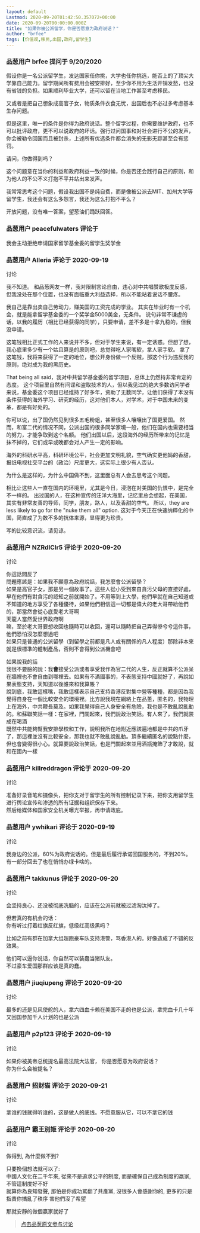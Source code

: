 ```yaml
---
layout: default
Lastmod: 2020-09-20T01:42:50.357072+00:00
date: 2020-09-20T00:00:00.000Z
title: "如果你被公派留学，你是否愿意为政府说话？"
author: "brfee"
tags: [价值观,移民,出国,政府,留学生]
---
```



### 品葱用户 **brfee** 提问于 9/20/2020
    
假设你是一名公派留学生，发达国家任你挑，大学也任你挑选，能否上的了顶尖大学靠自己能力。留学期间所有费用会被安排好，至少你不用为生活开销发愁，也没有省钱的负担。如果顺利毕业大学，还可以留在当地工作甚至考虑移民。  
  
又或者是把自己想象成高官子女，物质条件衣食无忧，出国后也不必过多考虑基本生存问题。   
  
但是这里，唯一的条件是你得为政府说话。整个留学过程，你需要维护政府，也不可以批评政府，更不可以说政府的坏话。强行过问国事和对社会进行不公的发声，你会被勒令回国而且被封杀，上述所有优选条件都会消失的无影无踪甚至会有惩罚。  
  
请问，你做得到吗？  
  
这个问题意在当你的利益和政府利益一致的时候，你是否还会践行自己的原则，和为他人的不公不义打抱不平并站出来发声。  
  
我常常思考这个问题，假设我出国不是纯自费，而是像被公派去MIT、加州大学等留学生，我还会有这么多怨言，我还为这么打抱不平么？  
  
开放问题，没有唯一答案，望葱油们踊跃回答。
    
                

### 品葱用户 **peacefulwaters** 评论于 
        
我会主动拒绝申请国家留学基金委的留学生奖学金
        
                

### 品葱用户 **Alleria** 评论于 2020-09-19
讨论

        
我不知道。 和品葱网友一样，我对限制言论自由，违心对中共唱赞歌极度反感，但我没处在那个位置，也没有面临重大利益选择，所以不能站着说话不腰疼。  
  
我自己是靠出卖自己劳动力，赚美国的工资完成的学业。 其实在毕业时有一个机会，就是能拿留学基金委的一个奖学金5000美金，无条件。 说句非常不谦虚的话，以我的履历（相比已经获得的同学），只要申请，差不多是十拿九稳的，但我没申请。  
  
这笔钱相比正式工作的人来说并不多，但对于学生来说，有一定诱惑。但想了想，我心底里多少有一个姑且算是的原则吧，总觉得吃人家嘴软，拿人家手软。 拿了这笔钱，我将来获得了一定的地位，想公开身份做一个反贼，那这个行为违反我的原则，绝对成为我的黑历史。  
  
That being all said，我对中共留学基金委的留学项目，总体上仍然持非常肯定的态度。 这个项目里自然有间谍和盗取技术的人，但以我见过的绝大多数访问学者来说，基金委这个项目已经维持了好多年，资助了无数同学，让他们获得了本没有条件获得的海外学习、研究的经历，这对他们本人，对学术，对于中国未来的变革，都是有好处的。  
  
你可以说，出了国仍然见到很多五毛粉蛆，甚至很多人嚷嚷出了国更爱国。 然而，和富二代的情况不同，公派出国的很多同学家境一般，他们在国内也需要相当的努力，才能争取到这个名额。 他们出国以后，这段海外的经历所带来的记忆是抹不掉的，它们或早或晚都会对人产生一定的影响。  
  
海外的科研水平高，科研环境公平，社会更加文明礼貌，空气确实更他妈的香甜，报纸电视社交平台的（政治）尺度更大，这实际上很少有人否认。  
  
为什么是这样的，为什么中国做不到，这里面总有人会去思考这个问题。  
  
相比让这些人一直在国内的环境里，尤其是今日，浸泡在对美国的仇恨中，是完全不一样的。 出过国的人，在这种宣传的汪洋大海里，记忆里总会想起，在美国，其实有非常友善的导师，同学，朋友，路人，以及香甜的空气。 所以，they are less likely to go for the "nuke them all" option. 这对于今天正在快速纳粹化的中国，简直成了为数不多的抗体来源，显得更为珍贵。  
  
写的比较意识流，请见谅。
        
                

### 品葱用户 **NZRdlClr5** 评论于 2020-09-20
讨论

        
你這話問反了  
問題應該是：如果我不願意為政府說話，我怎麼會公派留學？  
如果是高官子女，那是另一個故事了。這些人從小受到來自貪污父母的直接好處，早在他們有對貪污的認知之前就開始了。不用等到上大學，他們早就在自己知道或不知道的地方享受了各種優待，如果他們相信這一切都是偉大的老大哥帶給他們的，那當然會從心底愛老大哥啊  
天龍人當然愛世界政府啊  
嘛，至於老大哥要想收回也隨時可以收回，還可以隨時把自己弄得慘兮兮這件事，他們恐怕沒怎麼想過吧  
如果只是普通的公派留學（到留學之前都是凡人或有關係的凡人程度）那除非本來就是很標準的體制產品，否則不會得到公派機會吧  
  
如果說我的話  
我很不要臉的說：我**會**接受公派或者享受我作為官二代的人生，反正就算不公派呆在牆裡也不會自由到哪裡去。如果有不滿國事的，不表態支持中國就好了，再說如果表態支持，天知道以後誰來和我算賬？  
說到底，我敢這樣嘴，我敢這樣表示自己支持香港反對集中營等種種，都是因為我覺得自身在一個比較安全的環境裡。比方說我現在網絡上在品蔥，匿名的，我物理上在海外，中共鞭長莫及。如果我覺得自己人身安全有危險，我也是不敢亂說亂動的。和蘇聯笑話一樣：在家裡，門關起來，我們說政治笑話。有人來了，我們就裝成在喝酒  
既然中共能夠幫我安排學校和工作，說明我所在地附近應該遍地都是中共的爪牙了，那這裡並沒有比較安全，那我也就不敢亂說亂動。頂多繼續匿名的說點什麼，但也會變得很小心。就算要說政治笑話，也是門關起來並用酒瓶掩飾了才敢說，就和在國內一樣
        
                

### 品葱用户 **killreddragon** 评论于 2020-09-20
讨论

        
准备好录音笔和摄像头，把你支对于留学生的所有控制记录下来，把你支用留学生进行舆论宣传和渗透的所有证据和组织保存下来。  
然后给媒体和国家安全机关曝光举报，再申请政庇。
        
                

### 品葱用户 **ywhikari** 评论于 2020-09-19
讨论

        
我身边的公派，60%为政府说话的。但是最后履行承诺回国服务的，不到20%。有一部分回去了也在悄悄办绿卡啥的。
        
                

### 品葱用户 **takkunus** 评论于 2020-09-20
讨论

        
会坚持良心、还没被彻底洗脑的，应该在公派前就被过滤淘汰掉了。  
  
但若真的有机会的话：  
你有听过打着红旗反红旗，低级红高级黑吗？  
  
比如之前有群在加拿大组超跑豪车队支持港警，骂香港人的。好像造成了不错的反效果。  
  
他们可以逼你说话，你自然可以装蠢当猪队友。  
不过豪车爱国那群应该是真的蠢。
        
                

### 品葱用户 **jiuqiupeng** 评论于 2020-09-20
讨论

        
最多的还是见风使舵的人，拿六四血卡赖在美国不走的也是公派，拿完血卡几十年又回国参加千人计划的也是公派
        
                

### 品葱用户 **p2p123** 评论于 2020-09-19
讨论

        
如果你被美帝总统提名最高法院大法官， 你是否愿意为政府说话？   
你为什么会被提名？
        
                

### 品葱用户 **招财猫** 评论于 2020-09-21
讨论

        
拿谁的钱就得听谁的，这是做人的底线。不愿意服从它，可以不拿它的钱
        
                

### 品葱用户 **霸王別姬** 评论于 2020-09-20
讨论

        
做得到, 為什麼做不到?   
  
只要換個想法就可以了:   
中國人文化在二千年來, 從來不是追求公平的制度, 而是確保自己成為制度的嬴家, 不管這制度好不好  
就算你為良知發聲, 那怕是你成功駡翻了共產黨, 沒很多人會感謝你的, 更多的只是指責你搞亂了秩序 害他們沒了希望  
  
那就安靜的做個贏家就好了
        
                





> [点击品葱原文参与讨论](https://pincong.rocks/question/31216)

